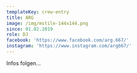 ```yaml
---
templateKey: crew-entry
title: ARG
image: /img/mstile-144x144.png
since: 01.02.2019
role: DJ
facebook: 'https://www.facebook.com/arg.667/'
instagram: 'https://www.instagram.com/arg667/'
---
```

Infos folgen...
